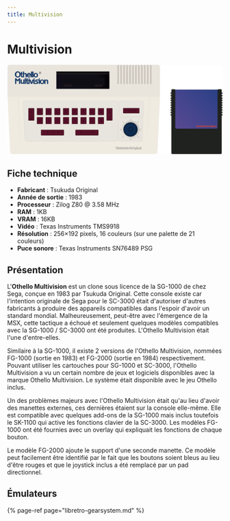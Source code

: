 ```yaml
---
title: Multivision
---
```


# Multivision

![](/migration-images/emulateurs/consoles-de-salon/multivision/image%20%28255%29.png)

## Fiche technique

* **Fabricant** : Tsukuda Original
* **Année de sortie** : 1983
* **Processeur** : Zilog Z80 @ 3.58 MHz
* **RAM** : 1KB
* **VRAM** : 16KB
* **Vidéo** : Texas Instruments TMS9918
* **Résolution** : 256×192 pixels, 16 couleurs \(sur une palette de 21 couleurs\)
* **Puce sonore** : Texas Instruments SN76489 PSG

## Présentation

L'**Othello Multivision** est un clone sous licence de la SG-1000 de chez Sega, conçue en 1983 par Tsukuda Original. Cette console existe car l'intention originale de Sega pour le SC-3000 était d'autoriser d'autres fabricants à produire des appareils compatibles dans l'espoir d'avoir un standard mondial. Malheureusement, peut-être avec l'émergence de la MSX, cette tactique a échoué et seulement quelques modèles compatibles avec la SG-1000 / SC-3000 ont été produites. L'Othello Multivision était l'une d'entre-elles.

Similaire à la SG-1000, il existe 2 versions de l'Othello Multivision, nommées FG-1000 \(sortie en 1983\) et FG-2000 \(sortie en 1984\) respectivement. Pouvant utiliser les cartouches pour SG-1000 et SC-3000, l'Othello Multivision a vu un certain nombre de jeux et logiciels disponibles avec la marque Othello Multivision. Le système était disponible avec le jeu Othello inclus.

Un des problèmes majeurs avec l'Othello Multivision était qu'au lieu d'avoir des manettes externes, ces dernières étaient sur la console elle-même. Elle est compatible avec quelques add-ons de la SG-1000 mais inclus toutefois le SK-1100 qui active les fonctions clavier de la SC-3000. Les modèles FG-1000 ont été fournies avec un overlay qui expliquait les fonctions de chaque bouton.

Le modèle FG-2000 ajoute le support d'une seconde manette. Ce modèle peut facilement être identifié par le fait que les boutons soient bleus au lieu d'être rouges et que le joystick inclus a été remplacé par un pad directionnel.

## Émulateurs

{% page-ref page="libretro-gearsystem.md" %}

